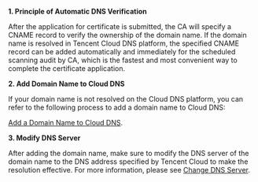 **1. Principle of Automatic DNS Verification**

After the application for certificate is submitted, the CA will specify a CNAME record to verify the ownership of the domain name. If the domain name is resolved in Tencent Cloud DNS platform, the specified CNAME record can be added automatically and immediately for the scheduled scanning audit by CA, which is the fastest and most convenient way to complete the certificate application.

**2. Add Domain Name to Cloud DNS**

If your domain name is not resolved on the Cloud DNS platform, you can refer to the following process to add a domain name to Cloud DNS:

[Add a Domain Name to Cloud DNS](https://cloud.tencent.com/doc/product/302/3446).


**3. Modify DNS Server**

After adding the domain name, make sure to modify the DNS server of the domain name to the DNS address specified by Tencent Cloud to make the resolution effective.
For more information, please see [Change DNS Server](https://cloud.tencent.com/doc/product/302/5518).

